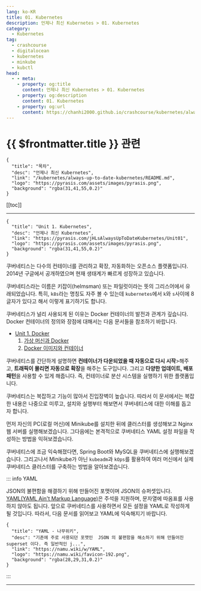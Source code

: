 ```yaml
---
lang: ko-KR
title: 01. Kubernetes
description: 언제나 최신 Kubernetes > 01. Kubernetes
category:
  - Kubernetes
tag:
  - crashcourse
  - digitalocean
  - kubernetes
  - minkube
  - kubctl
head:
  - - meta:
    - property: og:title
      content: 언제나 최신 Kubernetes > 01. Kubernetes
    - property: og:description
      content: 01. Kubernetes
    - property: og:url
      content: https://chanhi2000.github.io/crashcourse/kubernetes/always-up-to-date-kubernetes/01.html
---
```


# {{ $frontmatter.title }} 관련

```component VPCard
{
  "title": "목차",
  "desc": "언제나 최신 Kubernetes",
  "link": "/kubernetes/always-up-to-date-kubernetes/README.md",
  "logo": "https://pyrasis.com/assets/images/pyrasis.png",
  "background": "rgba(31,41,55,0.2)"
}
```

[[toc]]

---

```component VPCard
{
  "title": "Unit 1. Kubernetes",
  "desc": "언제나 최신 Kubernetes",
  "link": "https://pyrasis.com/jHLsAlwaysUpToDateKubernetes/Unit01",
  "logo": "https://pyrasis.com/assets/images/pyrasis.png",
  "background": "rgba(31,41,55,0.2)"
}
```

쿠버네티스는 다수의 컨테이너를 관리하고 확장, 자동화하는 오픈소스 플랫폼입니다. 2014년 구글에서 공개하였으며 현재 생태계가 빠르게 성장하고 있습니다.

쿠버네티스라는 이름은 키잡이(helmsman) 또는 파일럿이라는 뜻의 그리스어에서 유래되었습니다. 특히, `k8s`라는 명칭도 자주 볼 수 있는데 `kubernetes`에서 `k`와 `s`사이에 8글자가 있다고 해서 이렇게 표기하기도 합니다.

쿠버네티스가 널리 사용되게 된 이유는 Docker 컨테이너의 발전과 관계가 깊습니다. Docker 컨테이너의 정의와 장점에 대해서는 다음 문서들을 참조하기 바랍니다.

- [Unit 1. Docker](https://pyrasis.com/jHLsAlwaysUpToDateDocker/Unit01)
  1. [가상 머신과 Docker](https://pyrasis.com/jHLsAlwaysUpToDateDocker/Unit01/01)
  2. [Docker 이미지와 컨테이너](https://pyrasis.com/jHLsAlwaysUpToDateDocker/Unit01/02)

쿠버네티스를 간단하게 설명하면 **컨테이너가 다운되었을 때 자동으로 다시 시작**>해주고, **트래픽이 몰리면 자동으로 확장**을 해주는 도구입니다. 그리고 **다양한 업데이트, 배포 패턴**을 사용할 수 있게 해줍니다. 즉, 컨테이너로 분산 시스템을 실행하기 위한 플랫폼입니다.

쿠버네티스는 복잡하고 기능이 많아서 진입장벽이 높습니다. 따라서 이 문서에서는 복잡한 내용은 나중으로 미루고, 설치와 실행부터 해보면서 쿠버네티스에 대한 이해를 돕고자 합니다.

먼저 자신의 PC(로컬 머신)에 Minikube를 설치한 뒤에 클러스터를 생성해보고 Nginx 웹 서버를 실행해보겠습니다. 그다음에는 본격적으로 쿠버네티스 YAML 설정 파일을 작성하는 방법을 익혀보겠습니다.

쿠버네티스에 조금 익숙해졌다면, Spring Boot와 MySQL을 쿠버네티스에 실행해보겠습니다. 그리고나서 Minikube가 아닌 `kubeadm`과 `kOps`를 활용하여 여러 머신에서 실제 쿠버네티스 클러스터를 구축하는 방법을 알아보겠습니다.

::: info YAML

JSON의 불편함을 해결하기 위해 만들어진 포맷이며 JSON의 슈퍼셋입니다. [<FontIcon icon="fas fa-globe"/>YAML(YAML Ain't Markup Language)](https://yaml.org/)은 주석을 지원하며, 문자열에 따옴표를 사용하지 않아도 됩니다. 앞으로 쿠버네티스를 사용하면서 모든 설정을 YAML로 작성하게 될 것입니다. 따라서, 다음 문서를 읽어보고 YAML에 익숙해지기 바랍니다.

```component VPCard
{
  "title": "YAML - 나무위키",
  "desc": "기존에 주로 사용되던 포맷인  JSON 의 불편함을 해소하기 위해 만들어진  superset 이다. 즉 일반적인 j...",
  "link": "https://namu.wiki/w/YAML",
  "logo": "https://namu.wiki/favicon-192.png",
  "background": "rgba(28,29,31,0.2)"
}
```

:::

---

<TagLinks />